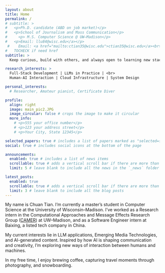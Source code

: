 ```yaml
---
layout: about
title: Home
permalink: /
# subtitle: >
#   <p>Ph.D. candidate (ABD on job market)</p>
#   <p>School of Journalism and Mass Communication</p>
#     <p> M.S. Computer Science @ UW–Madison</p>
#   <p>Email: llu84@wisc.edu</a></p>
 #    Email: <a href="mailto:ctian35@wisc.edu">ctian35@wisc.edu</a><br>
#   TOCHECK if need href
subtitle: >
  Keep curious, build with others, and always open to learning new stacks. ✨

research_interests: >
  Full-Stack Development | LLMs in Practice | <br>
  Human-AI Interaction | Cloud Infrastructure | System Design

personal_interests: 
  # Researcher, Amateur pianist, Certificate Diver

profile:
  align: right
  image: main_pic2.JPG
  image_circular: false # crops the image to make it circular
  more_info: 
    # <p>555 your office number</p>
    # <p>123 your address street</p>
    # <p>Your City, State 12345</p>

selected_papers: true # includes a list of papers marked as "selected={true}"
social: true # includes social icons at the bottom of the page

announcements:
  enabled: true # includes a list of news items
  scrollable: true # adds a vertical scroll bar if there are more than 3 news items
  limit: 5 # leave blank to include all the news in the `_news` folder

latest_posts:
  enabled: true
  scrollable: true # adds a vertical scroll bar if there are more than 3 new posts items
  limit: 3 # leave blank to include all the blog posts
---
```


<!-- Write your biography here. Tell the world about yourself. Link to your favorite [subreddit](http://reddit.com). You can put a picture in, too. The code is already in, just name your picture `prof_pic.jpg` and put it in the `img/` folder.

Put your address / P.O. box / other info right below your picture. You can also disable any of these elements by editing `profile` property of the YAML header of your `_pages/about.md`. Edit `_bibliography/papers.bib` and Jekyll will render your [publications page](/al-folio/publications/) automatically.

Link to your social media connections, too. This theme is set up to use [Font Awesome icons](https://fontawesome.com/) and [Academicons](https://jpswalsh.github.io/academicons/), like the ones below. Add your Facebook, Twitter, LinkedIn, Google Scholar, or just disable all of them. -->

My name is Chuan Tian. I’m currently a master’s student in Computer Science at the University of Wisconsin–Madison. I’ve worked as a Research intern in the Computational Approaches and Message Effects Research Group ([CAMER](https://mcrc.journalism.wisc.edu/groups/camer/)) at UW–Madison, and as a Software Engineer intern at Baixing, a listed tech company in China.

My current interests lie in LLM applications, Emerging Media Technologies, and AI-generated content. Inspired by how AI is shaping communication and creativity, I’m exploring new ways of interaction between humans and machines.

In my free time, I enjoy brewing coffee, capturing travel moments through photography, and snowboarding.
